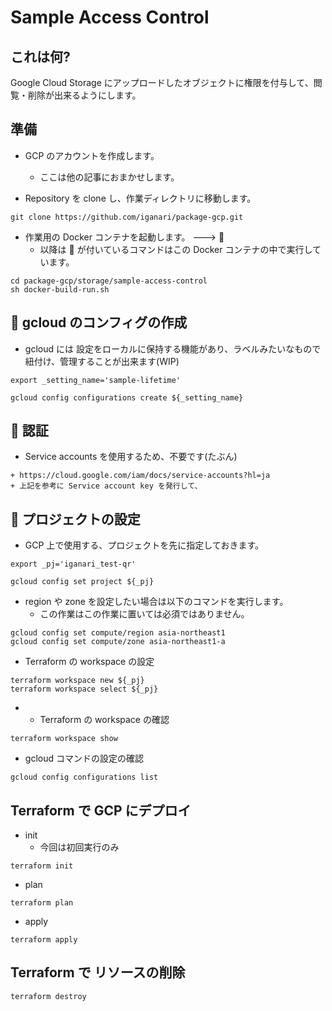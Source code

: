 # Sample Access Control

## これは何?

Google Cloud Storage にアップロードしたオブジェクトに権限を付与して、閲覧・削除が出来るようにします。

## 準備

+ GCP のアカウントを作成します。
  + ここは他の記事におまかせします。

+ Repository を clone し、作業ディレクトリに移動します。

```
git clone https://github.com/iganari/package-gcp.git
```

+ 作業用の Docker コンテナを起動します。 ---> :whale:
  + 以降は :whale: が付いているコマンドはこの Docker コンテナの中で実行しています。

```
cd package-gcp/storage/sample-access-control
sh docker-build-run.sh
```

## :whale: gcloud のコンフィグの作成

+ gcloud には 設定をローカルに保持する機能があり、ラベルみたいなもので紐付け、管理することが出来ます(WIP)

```
export _setting_name='sample-lifetime'

gcloud config configurations create ${_setting_name}
```

## :whale: 認証

+ Service accounts を使用するため、不要です(たぶん)

```
+ https://cloud.google.com/iam/docs/service-accounts?hl=ja
+ 上記を参考に Service account key を発行して、
```


## :whale: プロジェクトの設定

+ GCP 上で使用する、プロジェクトを先に指定しておきます。

```
export _pj='iganari_test-qr'

gcloud config set project ${_pj}
```

+ region や zone を設定したい場合は以下のコマンドを実行します。
  + この作業はこの作業に置いては必須ではありません。

```
gcloud config set compute/region asia-northeast1
gcloud config set compute/zone asia-northeast1-a
```

+ Terraform の workspace の設定

```
terraform workspace new ${_pj}
terraform workspace select ${_pj}
```

+ + Terraform の workspace の確認

```
terraform workspace show
```

+ gcloud コマンドの設定の確認

```
gcloud config configurations list
```

## Terraform で GCP にデプロイ

+ init
  + 今回は初回実行のみ

```
terraform init
```

+ plan

```
terraform plan
```

+ apply

```
terraform apply
```


## Terraform で リソースの削除

```
terraform destroy
```
